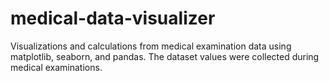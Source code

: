 # medical-data-visualizer
Visualizations and  calculations from medical examination data  using matplotlib, seaborn, and pandas.
The dataset values were collected during medical examinations.

